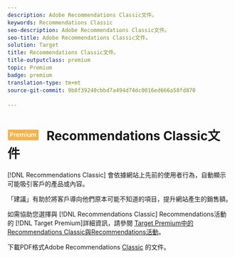 ```yaml
---
description: Adobe Recommendations Classic文件。
keywords: Recommendations Classic
seo-description: Adobe Recommendations Classic文件。
seo-title: Adobe Recommendations Classic文件。
solution: Target
title: Recommendations Classic文件。
title-outputclass: premium
topic: Premium
badge: premium
translation-type: tm+mt
source-git-commit: 9b8f39240cbbd7a494d74dc0016ed666a58fd870

---
```



# ![PREMIUM](/help/assets/premium.png) Recommendations Classic文件

[!DNL Recommendations Classic] 會依據網站上先前的使用者行為，自動顯示可能吸引客戶的產品或內容。

「建議」有助於將客戶導向他們原本可能不知道的項目，提升網站產生的銷售額。

如需協助您選擇與 [!DNL Recommendations Classic] Recommendations活動的 [!DNL Target Premium]詳細資訊，請參閱 [Target Premium中的Recommendations Classic與Recommendations活動](/help/c-recommendations/c-recommendations-faq/recommendations-classic-versus-recommendations-activities-target-premium.md)。

下載PDF格式Adobe Recommendations [Classic](/help/assets/adobe-recommendations-classic.pdf) 的文件。